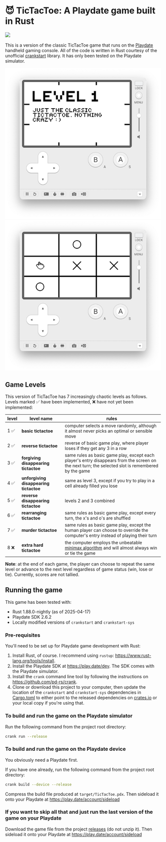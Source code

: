 # 😈 TicTacToe: A Playdate game built in Rust

<a href='https://www.recurse.com/scout/click?t=c7bc9ba4cb3e6725e05e413f16f8c5a3' title='Made with love at the Recurse Center'><img src='https://cloud.githubusercontent.com/assets/2883345/11325206/336ea5f4-9150-11e5-9e90-d86ad31993d8.png' height='20px'/></a>

This is a version of the classic TicTacToe game that runs on the [Playdate](https://play.date) handheld gaming console. All of the code is written in Rust courtesy of the unofficial [crankstart](https://crates.io/crates/crankstart) library. It has only been tested on the Playdate simulator.

![level 1 cover screen](docs/1.png) ![level 1 sample play](docs/2.png)

## Game Levels

This version of TicTacToe has 7 increasingly chaotic levels as follows. Levels marked ✅ have been implemented, ❌ have not yet been implemented:

| level | level name                             | rules                                                                                                                                               |
|-------|----------------------------------------|-----------------------------------------------------------------------------------------------------------------------------------------------------|
| 1 ✅   | **basic tictactoe**                    | computer selects a move randomly, although it almost never picks an optimal or sensible move                                                        |
| 2 ✅   | **reverse tictactoe**                  | reverse of basic game play, where player loses if they get any 3 in a row                                                                           |
| 3 ✅   | **forgiving disappearing tictactoe**   | same rules as basic game play, except each player's entry disappears from the screen on the next turn; the selected slot is remembered by the game  |
| 4 ✅   | **unforgiving disappearing tictactoe** | same as level 3, except if you try to play in a cell already filled you lose                                                                        |
| 5 ✅   | **reverse disappearing tictactoe**     | levels 2 and 3 combined                                                                                                                             |
| 6 ✅   | **rearranging tictactoe**              | same rules as basic game play, except every turn, the x's and o's are shuffled                                                                      |
| 7 ✅   | **murder tictactoe**                   | same rules as basic game play, except the human player can choose to override the computer's entry instead of playing their turn                    |
| 8 ❌   | **extra hard tictactoe**               | the computer employs the unbeatable [minimax algorithm](https://www.baeldung.com/java-minimax-algorithm) and will almost always win or tie the game |

**Note**: at the end of each game, the player can choose to repeat the same level or advance to the next level
regardless of game status (win, lose or tie). Currently, scores are not tallied.

## Running the game

This game has been tested with:
- Rust 1.88.0-nightly (as of 2025-04-17)
- Playdate SDK 2.6.2
- Locally modified versions of `crankstart` and `crankstart-sys`

### Pre-requisites

You'll need to be set up for Playdate game development with Rust:
1. Install Rust, of course. I recommend using `rustup`: https://www.rust-lang.org/tools/install.
2. Install the Playdate SDK at https://play.date/dev. The SDK comes with the Playdate simulator.
3. Install the `crank` command line tool by following the instructions on https://github.com/pd-rs/crank.
4. Clone or download this project to your computer, then update the location of the `crankstart` and `crankstart-sys` dependencies in [Cargo.toml](Cargo.toml) to either point to the released dependencies on [crates.io](https://crates.io) or your local copy if you're using that. 

### To build and run the game on the Playdate simulator
Run the following command from the project root directory:

```bash
crank run --release
```

### To build and run the game on the Playdate device
You obviously need a Playdate first. 

If you have one already, run the following command from the project root directory:

```bash
crank build --device --release
```
Compress the build file produced at `target/TicTacToe.pdx`. Then sideload it onto your Playdate at https://play.date/account/sideload

### If you want to skip all that and just run the last version of the game on your Playdate
Download the game file from the project [releases](releases/) (do not unzip it). Then sideload it onto your Playdate at https://play.date/account/sideload